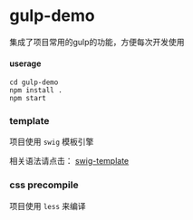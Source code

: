 # gulp-demo
集成了项目常用的gulp的功能，方便每次开发使用

#### userage
```shell
cd gulp-demo
npm install .
npm start
```
### template
项目使用 `swig` 模板引擎

相关语法请点击：
[swig-template](http://node-swig.github.io/swig-templates/)

### css precompile
项目使用 `less` 来编译
